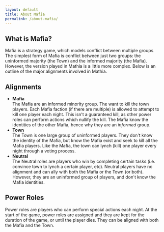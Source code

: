 ```yaml
---
layout: default
title: About Mafia
permalink: /about-mafia/
---
```


## What is Mafia?
Mafia is a strategy game, which models conflict between multiple groups. The simplest form of Mafia is conflict between just two groups: the uninformed majority (the Town) and the informed majority (the Mafia). However, the version played in Mathia is a little more complex. Below is an outline of the major alignments involved in Mathia.

## Alignments
- **Mafia**  
 The Mafia are an informed minority group. The want to kill the town players. Each Mafia faction (if there are multiple) is allowed to attempt to kill one player each night. This isn't a guaranteed kill, as other power roles can perform actions which nullify the kill. The Mafia know the identities of the other Mafia, hence why they are an *informed* group.
- **Town**  
 The Town is one large group of uninformed players. They don't know the identity of the Mafia, but know the Mafia exist and seek to kill all the Mafia players. Like the Mafia, the town can lynch (kill) one player every night through a voting process.
- **Neutral**  
 The Neutral roles are players who win by completing certain tasks (i.e. convince town to lynch a certain player, etc). Neutral players have no alignment and can ally with both the Mafia or the Town (or both). However, they are an uninformed group of players, and don't know the Mafia identities.

## Power Roles
Power roles are players who can perform special actions each night. At the start of the game, power roles are assigned and they are kept for the duration of the game, or until the player dies. They can be aligned with both the Mafia and the Town.